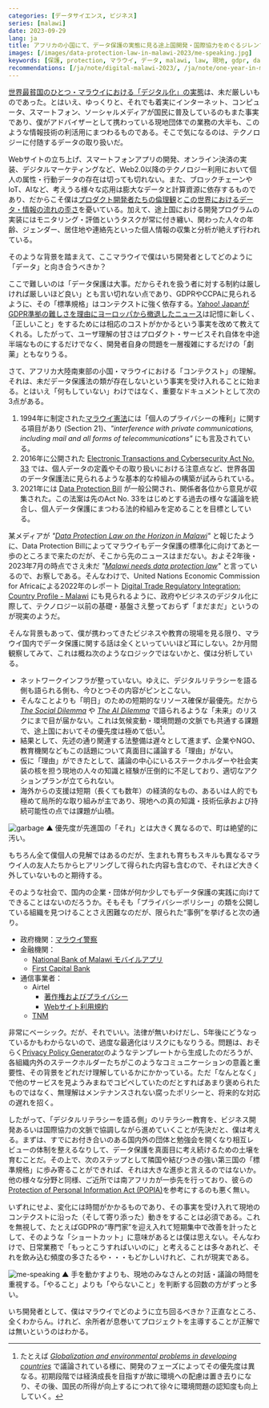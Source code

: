 ```yaml
---
categories: [データサイエンス, ビジネス]
series: [malawi]
date: 2023-09-29
lang: ja
title: アフリカの小国にて、データ保護の実態に見る途上国開発・国際協力をめぐるジレンマ。
images: [/images/data-protection-law-in-malawi-2023/me-speaking.jpg]
keywords: [保護, protection, マラウイ, データ, malawi, law, 現地, gdpr, data, 短期]
recommendations: [/ja/note/digital-malawi-2023/, /ja/note/one-year-in-malawi/, /ja/note/relativize-and-contextualize/]
---
```


[世界最貧国のひとつ・マラウイにおける「デジタル化」の実態](/ja/note/digital-malawi-2023/)は、未だ厳しいものであった。とはいえ、ゆっくりと、それでも着実にインターネット、コンピュータ、スマートフォン、ソーシャルメディアが国民に普及しているのもまた事実であり、僕がアドバイザーとして携わっている現地団体での業務の大半も、このような情報技術の利活用にまつわるものである。そこで気になるのは、テクノロジーに付随するデータの取り扱いだ。

Webサイトの立ち上げ、スマートフォンアプリの開発、オンライン決済の実装、デジタルマーケティングなど、Web2.0以降のテクノロジー利用において個人の属性・行動データの存在は切っても切れない。また、ブロックチェーンやIoT、AIなど、考えうる様々な応用は膨大なデータと計算資源に依存するものであり、だからこそ僕は[プロダクト開発者たちの倫理観](https://offers.jp/media/sidejob/workstyle/a_2103)と[この世界におけるデータ・情報の流れの歪さ](/ja/note/how-information-flows/)を憂いている。加えて、途上国における開発プログラムの実装にはモニタリング・評価というタスクが常に付き纏い、関わった人々の年齢、ジェンダー、居住地や連絡先といった個人情報の収集と分析が絶えず行われている。

そのような背景を踏まえて、ここマラウイで僕はいち開発者としてどのように「データ」と向き合うべきか？

ここで難しいのは「データ保護は大事。だからそれを扱う者に対する制約は厳しければ厳しいほど良い」とも言い切れない点であり、GDPRやCCPAに見られるように、その「標準規格」はコンテクストに強く依存する。[Yahoo! JapanがGDPR準拠の難しさを理由にヨーロッパから撤退したニュース](https://www.nikkei.com/article/DGXZQOUC015NP0R00C22A2000000/)は記憶に新しく、「正しいこと」をするためには相応のコストがかかるという事実を改めて教えてくれる。したがって、ユーザ理解の甘さはプロダクト・サービスそれ自体を中途半端なものにするだけでなく、開発者自身の問題を一層複雑にするだけの「劇薬」ともなりうる。

さて、アフリカ大陸南東部の小国・マラウイにおける「コンテクスト」の理解。それは、未だデータ保護法の類が存在しないという事実を受け入れることに始まる。とはいえ「何もしていない」わけではなく、重要なドキュメントとして次の3点がある。

1. 1994年に制定された[マラウイ憲法](https://www.malawi.gov.mw/index.php/resources/documents/constitution-of-the-republic-of-malawi)には「個人のプライバシーの権利」に関する項目があり (Section 21)、*"interference with private communications, including mail and all forms of telecommunications"* にも言及されている。
2. 2016年に公開された [Electronic Transactions and Cybersecurity Act No. 33](https://macra.mw/download/electronic-transaction-and-cyber-security-act-2016/) では、個人データの定義やその取り扱いにおける注意点など、世界各国のデータ保護法に見られるような基本的な枠組みの構築が試みられている。
3. 2021年には [Data Protection Bill](https://digmap.pppc.mw/data-protection-bill-draft/) が一般公開され、関係者各位から意見が収集された。この法案は先のAct No. 33をはじめとする過去の様々な議論を統合し、個人データ保護にまつわる法的枠組みを定めることを目標としている。

某メディアが *"[Data Protection Law on the Horizon in Malawi](https://cipesa.org/2021/06/data-protection-law-on-the-horizon-in-malawi/)"* と報じたように、Data Protection Billによってマラウイもデータ保護の標準化に向けてあと一歩のところまで来たのだが、そこから先のニュースはまだない。およそ2年後・2023年7月の時点でさえ未だ *"[Malawi needs data protection law](https://www.nyasatimes.com/malawi-needs-data-protection-laws-against-exploitation-suleman/)"* と言っているので、お察しである。そんなわけで、United Nations Economic Commission for Africaによる2022年のレポート [Digital Trade Regulatory Integration: Country Profile - Malawi](https://repository.uneca.org/handle/10855/48137) にも見られるように、政府やビジネスのデジタル化に際して、テクノロジー以前の基礎・基盤さえ整っておらず「まだまだ」というのが現実のようだ。

そんな背景もあって、僕が携わってきたビジネスや教育の現場を見る限り、マラウイ国内でデータ保護に関する話は全くといっていいほど耳にしない。2か月間観察してみて、これは概ね次のようなロジックではないかと、僕は分析している。

- ネットワークインフラが整っていない。ゆえに、デジタルリテラシーを語る側も語られる側も、今ひとつその内容がピンとこない。
- そんなことよりも「明日」のための短期的なリソース確保が最優先。だから *[The Social Dilemma](https://www.thesocialdilemma.com/)* や *[The AI Dilemma](https://www.youtube.com/watch?v=xoVJKj8lcNQ)* で語られるような「未来」のリスクにまで目が届かない。これは気候変動・環境問題の文脈でも共通する課題で、途上国においてその優先度は極めて低い[^1]。
- 結果として、先述の通り関連する法整備は遅々として進まず、企業やNGO、教育機関などもこの話題について真面目に議論する「理由」がない。
- 仮に「理由」ができたとして、議論の中心にいるステークホルダーや社会実装の核を担う現地の人々の知識と経験が圧倒的に不足しており、適切なアクションプランが立てられない。
- 海外からの支援は短期（長くても数年）の経済的なもの、あるいは人的でも極めて局所的な取り組みが主であり、現地への真の知識・技術伝承および持続可能性の点では課題が山積。

![garbage](/images/data-protection-law-in-malawi-2023/garbage.jpg)
▲ 優先度が先進国の「それ」とは大きく異なるので、町は絶望的に汚い。

もちろん全て僕個人の見解ではあるのだが、生まれも育ちもスキルも異なるマラウイ人の友人たちからヒアリングして得られた内容も含むので、それほど大きく外していないものと期待する。

そのような社会で、国内の企業・団体が何か少しでもデータ保護の実践に向けてできることはないのだろうか。そもそも「プライバシーポリシー」の類を公開している組織を見つけることさえ困難なのだが、限られた“事例”を挙げると次の通り。

- 政府機関：[マラウイ警察](https://www.police.gov.mw/about-us/privacy-policy)
- 金融機関：
  - [National Bank of Malawi モバイルアプリ](https://www.natbank.co.mw/mobile-app-privacy-policy)
  - [First Capital Bank](https://www.firstcapitalbank.co.mw/privacy/)
- 通信事業者：
  - Airtel
      - [著作権およびプライバシー](https://www.airtel.mw/copyRightPrivacy)
      - [Webサイト利用規約](https://www.airtel.mw/termCondition)
  - [TNM](https://www.tnm.co.mw/personal/support/privacy-policy/)

非常にベーシック。だが、それでいい。法律が無いわけだし、5年後にどうなっているかもわからないので、過度な最適化はリスクにもなりうる。問題は、おそらく[Privacy Policy Generator](https://www.termsfeed.com/privacy-policy-generator/)のようなテンプレートから生成したのだろうが、各組織内外のステークホルダーたちがこのようなコミュニケーションの意義と重要性、その背景をどれだけ理解しているかにかかっている。ただ「なんとなく」で他のサービスを見ようみまねでコピペしていたのだとすればあまり褒められたものではなく、無理解はメンテナンスされない腐ったポリシーと、将来的な対応の遅れを招く。

したがって、「デジタルリテラシーを語る側」のリテラシー教育を、ビジネス開発あるいは国際協力の文脈で協調しながら進めていくことが先決だと、僕は考える。まずは、すでにお付き合いのある国内外の団体と勉強会を開くなり相互レビューの体制を整えるなりして、データ保護を真面目に考え続けるための土壌を育むことだ。その上で、次のステップとして隣国や結びつきの強い第三国の「標準規格」に歩み寄ることができれば、それは大きな進歩と言えるのではないか。他の様々な分野と同様、ご近所では南アフリカが一歩先を行っており、彼らの[Protection of Personal Information Act (POPIA)](https://www.dataguidance.com/jurisdiction/south-africa)を参考にするのも悪く無い。

いずれにせよ、変化には時間がかかるものであり、その事実を受け入れて現地のコンテクストに沿った（そして寄り添った）動きをすることは必須である。これを無視して、たとえばGDPRの“専門家”を迎え入れて短期集中で改善を計ったとして、そのような「ショートカット」に意味があるとは僕は思えない。そんなわけで、日常業務で「もっとこうすればいいのに」と考えることは多々あれど、それを飲み込む頻度の多さたるや・・・もどかしいけれど、これが現実である。

![me-speaking](/images/data-protection-law-in-malawi-2023/me-speaking.jpg)
▲ 手を動かすよりも、現地のみなさんとの対話・議論の時間を重視する。「やること」よりも「やらないこと」を判断する回数の方がずっと多い。

いち開発者として、僕はマラウイでどのように立ち回るべきか？正直なところ、全くわからん。けれど、余所者が息巻いてプロジェクトを主導することが正解では無いというのはわかる。

[^1]: たとえば *[Globalization and environmental problems in developing countries](https://link.springer.com/article/10.1007/s11356-021-14105-z)* で議論されている様に、開発のフェーズによってその優先度は異なる。初期段階では経済成長を目指すが故に環境への配慮は置き去りになり、その後、国民の所得が向上するにつれて徐々に環境問題の認知度も向上していく。
